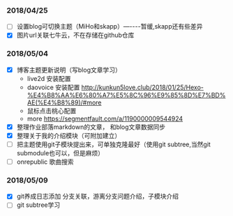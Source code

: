 ### 2018/04/25

- [ ] 设置blog可切换主题（MiHo和skapp）—----暂缓,skapp还有些差异
- [x] 图片url关联七牛云，不在存储在github仓库

### 2018/05/04

- [x] 博客主题更新说明（写blog文章学习）
  - live2d 安装配置
  - daovoice 安装配置 http://kunkun5love.club/2018/01/25/Hexo-%E4%B8%AA%E6%80%A7%E5%8C%96%E9%85%8D%E7%BD%AE(%E4%B8%89)/#more
  - 鼠标点击桃心配置
  - more https://segmentfault.com/a/1190000009544924
- [x] 整理作业部落markdown的文章， 和blog文章数据同步
- [x] 整理关于我的介绍模块（可附加建立）
- [ ] 把主题使用git子模块提出来，可单独克隆最好（使用git subtree,当然git submodule也可以，但是麻烦）
- [ ] onrepublic 歌曲搜索

### 2018/05/09

- [x] git养成日志添加 分支关联，游离分支问题介绍，子模块介绍
- [ ] git subtree学习
